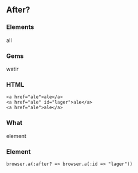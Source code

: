 ## After?

### Elements

all

### Gems

watir

### HTML

    <a href="ale">ale</a>
    <a href="ale" id="lager">ale</a>
    <a href="ale">ale</a>

### What

element

### Element

    browser.a(:after? => browser.a(:id => "lager"))




